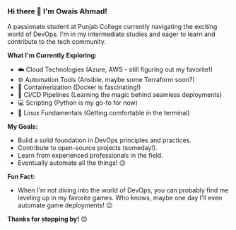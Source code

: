 ### Hi there 👋 I'm Owais Ahmad!

A passionate student at Punjab College currently navigating the exciting world of DevOps. I'm in my intermediate studies and eager to learn and contribute to the tech community.

**What I'm Currently Exploring:**

- ☁️ Cloud Technologies (Azure, AWS - still figuring out my favorite!)
- ⚙️ Automation Tools (Ansible, maybe some Terraform soon?)
- 🐳 Containerization (Docker is fascinating!)
- 🚀 CI/CD Pipelines (Learning the magic behind seamless deployments)
- 💻 Scripting (Python is my go-to for now)
- 🐧 Linux Fundamentals (Getting comfortable in the terminal)

**My Goals:**

- Build a solid foundation in DevOps principles and practices.
- Contribute to open-source projects (someday!).
- Learn from experienced professionals in the field.
- Eventually automate all the things! 😉

**Fun Fact:**

- When I'm not diving into the world of DevOps, you can probably find me leveling up in my favorite games. Who knows, maybe one day I'll even automate game deployments! 😉

**Thanks for stopping by!** 😊
